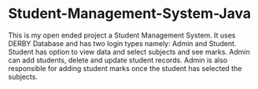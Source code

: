 # Student-Management-System-Java
This is my open ended project a Student Management System. It uses DERBY Database and has two login types namely: Admin and Student. Student has option to view data and select subjects and see marks. Admin can add students, delete and update student records. Admin is also responsible for adding student marks once the student has selected the subjects.

